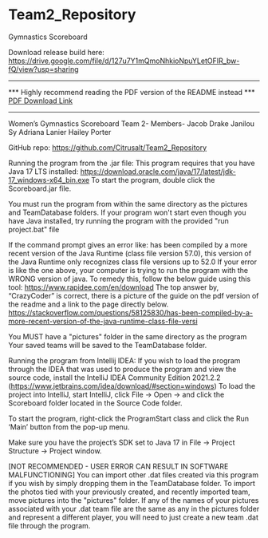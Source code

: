 # Team2_Repository
Gymnastics Scoreboard

Download release build here:
https://drive.google.com/file/d/127u7Y1mQmoNhkioNpuYLetOFIR_bw-fQ/view?usp=sharing

**********************************************************************
*** Highly recommend reading the PDF version of the README instead ***
<br>
<a id="raw-url" href="https://raw.githubusercontent.com/Citrusalt/Team2_Repository/master/README.md">PDF Download Link</a>
**********************************************************************

Women’s Gymnastics Scoreboard
Team 2-
Members-
Jacob Drake
Janilou Sy
Adriana Lanier
Hailey Porter

GitHub repo: https://github.com/Citrusalt/Team2_Repository

Running the program from the .jar file:
This program requires that you have Java 17 LTS installed: https://download.oracle.com/java/17/latest/jdk-17_windows-x64_bin.exe
To start the program, double click the Scoreboard.jar file.

You must run the program from within the same directory as the pictures and TeamDatabase folders.
If your program won't start even though you have Java installed, try running the program with the provided "run project.bat" file

If the command prompt gives an error like:
has been compiled by a more recent version of the Java Runtime (class file version 57.0), this version of the Java Runtime only recognizes class file versions up to 52.0
If your error is like the one above, your computer is trying to run the program with the WRONG version of java. To remedy this, follow the below guide using this tool: https://www.rapidee.com/en/download
The top answer by, “CrazyCoder” is correct, there is a picture of the guide on the pdf version of the readme and a link to the page directly below.
https://stackoverflow.com/questions/58125830/has-been-compiled-by-a-more-recent-version-of-the-java-runtime-class-file-versi


You MUST have a "pictures" folder in the same directory as the program
Your saved teams will be saved to the TeamDatabase folder.

Running the program from Intellij IDEA:
If you wish to load the program through the IDEA that was used to produce the program and view the source code, install the IntelliJ IDEA Community Edition 2021.2.2 (https://www.jetbrains.com/idea/download/#section=windows)
To load the project into IntelliJ, start IntelliJ, click File -> Open -> and click the Scoreboard folder located in the Source Code folder.

To start the program, right-click the ProgramStart class and click the Run ‘Main’ button from the pop-up menu.

Make sure you have the project’s SDK set to Java 17 in 
File -> Project Structure -> Project window.

[NOT RECOMMENDED - USER ERROR CAN RESULT IN SOFTWARE MALFUNCTIONING]
You can import other .dat files created via this program if you wish by simply dropping them in the TeamDatabase folder.
To import the photos tied with your previously created, and recently imported team, move pictures into the "pictures" folder.
If any of the names of your pictures associated with your .dat team file are the same as any in the pictures folder and represent a different player, you will need to just create a new team .dat file through the program.
